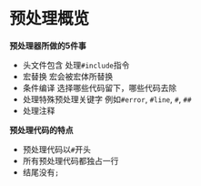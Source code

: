 # 预处理概览

**预处理器所做的5件事**

- 头文件包含 处理`#include`指令
- 宏替换 宏会被宏体所替换
- 条件编译 选择哪些代码留下，哪些代码去除
- 处理特殊预处理关键字 例如`#error`, `#line`, `#`, `##`
- 处理注释

**预处理代码的特点**

- 预处理代码以`#`开头
- 所有预处理代码都独占一行
- 结尾没有`;`
